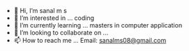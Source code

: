 - 👋 Hi, I’m sanal m s
- 👀 I’m interested in ... coding
- 🌱 I’m currently learning ... masters in computer application
- 💞️ I’m looking to collaborate on ...
- 📫 How to reach me ...  Email: sanalms08@gmail.com

<!---
8547931827/8547931827 is a ✨ special ✨ repository because its `README.md` (this file) appears on your GitHub profile.
You can click the Preview link to take a look at your changes.
--->
